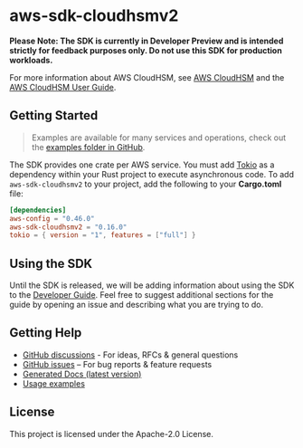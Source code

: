 # aws-sdk-cloudhsmv2

**Please Note: The SDK is currently in Developer Preview and is intended strictly for
feedback purposes only. Do not use this SDK for production workloads.**

For more information about AWS CloudHSM, see [AWS CloudHSM](http://aws.amazon.com/cloudhsm/) and the [AWS CloudHSM User Guide](https://docs.aws.amazon.com/cloudhsm/latest/userguide/).

## Getting Started

> Examples are available for many services and operations, check out the
> [examples folder in GitHub](https://github.com/awslabs/aws-sdk-rust/tree/main/examples).

The SDK provides one crate per AWS service. You must add [Tokio](https://crates.io/crates/tokio)
as a dependency within your Rust project to execute asynchronous code. To add `aws-sdk-cloudhsmv2` to
your project, add the following to your **Cargo.toml** file:

```toml
[dependencies]
aws-config = "0.46.0"
aws-sdk-cloudhsmv2 = "0.16.0"
tokio = { version = "1", features = ["full"] }
```

## Using the SDK

Until the SDK is released, we will be adding information about using the SDK to the
[Developer Guide](https://docs.aws.amazon.com/sdk-for-rust/latest/dg/welcome.html). Feel free to suggest
additional sections for the guide by opening an issue and describing what you are trying to do.

## Getting Help

* [GitHub discussions](https://github.com/awslabs/aws-sdk-rust/discussions) - For ideas, RFCs & general questions
* [GitHub issues](https://github.com/awslabs/aws-sdk-rust/issues/new/choose) – For bug reports & feature requests
* [Generated Docs (latest version)](https://awslabs.github.io/aws-sdk-rust/)
* [Usage examples](https://github.com/awslabs/aws-sdk-rust/tree/main/examples)

## License

This project is licensed under the Apache-2.0 License.

